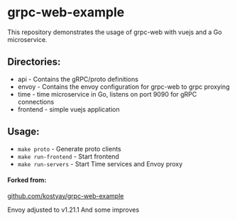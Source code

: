 # grpc-web-example

This repository demonstrates the usage of grpc-web with vuejs and a Go microservice.

## Directories:
* api - Contains the gRPC/proto definitions
* envoy - Contains the envoy configuration for grpc-web to grpc proxying
* time - time microservice in Go, listens on port 9090 for gRPC connections
* frontend - simple vuejs application

## Usage:
* `make proto` - Generate proto clients
* `make run-frontend` - Start frontend
* `make run-servers` - Start Time services and Envoy proxy

#### Forked from:
[github.com/kostyay/grpc-web-example](github.com/kostyay/grpc-web-example)

Envoy adjusted to v1.21.1
And some improves
